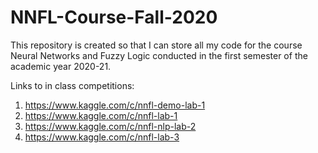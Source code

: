 # NNFL-Course-Fall-2020

This repository is created so that I can store all my code for the course Neural Networks and Fuzzy Logic conducted in the first semester of the academic year 2020-21. 

Links to in class competitions:
1. https://www.kaggle.com/c/nnfl-demo-lab-1
2. https://www.kaggle.com/c/nnfl-lab-1
3. https://www.kaggle.com/c/nnfl-nlp-lab-2
4. https://www.kaggle.com/c/nnfl-lab-3
